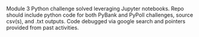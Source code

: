 Module 3 Python challenge solved leveraging Jupyter notebooks.
Repo should include python code for both PyBank and PyPoll challenges, source csv(s), and .txt outputs.
Code debugged via google search and pointers provided from past activities.
